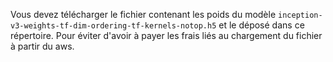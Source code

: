 Vous devez télécharger le fichier contenant les poids du modèle `inception-v3-weights-tf-dim-ordering-tf-kernels-notop.h5` et le déposé dans ce répertoire.
Pour éviter d'avoir à payer les frais liés au chargement du fichier à partir du aws.